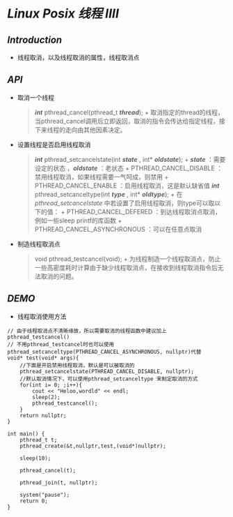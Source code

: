 # **_Linux Posix 线程 IIII_**
## _**Introduction**_
+ 线程取消，以及线程取消的属性，线程取消点
## **_API_**
+ 取消一个线程
	>**_int_** pthread_cancel(pthread_t **_thread_**);
        + 取消指定的thread的线程，当pthread_cancel调用后立即返回，取消的指令会传达给指定线程，接下来线程的走向由其他因素决定。    
+ 设置线程是否启用线程取消
    >**_int_** pthread_setcancelstate(int **_state_** , int* **_oldstate_**);
        + **_state_** ：需要设定的状态 ，**_oldstate_** ：老状态
        + PTHREAD_CANCEL_DISABLE ：禁用线程取消，如果线程需要一气呵成，则禁用
        + PTHREAD_CANCEL_ENABLE ：启用线程取消，这是默认缺省值
    >**_int_** pthread_setcanceltype(int **_type_** , int* **_oldtype_**);
        + 在 _pthread_setcancelstate_ 中若设置了启用线程取消，则type可以取以下的值：
        + PTHREAD_CANCEL_DEFERED ：到达线程取消点取消，例如一些sleep printf的库函数
        + PTHREAD_CANCEL_ASYNCHRONOUS ：可以在任意点取消    
+ 制造线程取消点
    > void pthread_testcancel(void);
        + 为线程制造一个线程取消点，防止一些高密度耗时计算由于缺少线程取消点，在接收到线程取消指令后无法取消的问题。

## **_DEMO_**
+ 线程取消使用方法
```
// 由于线程取消点不清晰缘故，所以需要取消的线程函数中建议加上pthread_testcancel()
// 不用pthread_testcancel时也可以使用pthread_setcanceltype(PTHREAD_CANCEL_ASYNCHRONOUS, nullptr)代替
void* test(void* args){
    //下面是开启禁用线程取消，默认是可以被取消的
    pthread_setcancelstate(PTHREAD_CANCEL_DISABLE, nullptr);
    //默认取消情况下，可以使用pthread_setcanceltype 来制定取消的方式
    for(int i= 0; ;i++){
        cout << "Heloo,wordld" << endl;
        sleep(2);
        pthread_testcancel();
    }
    return nullptr;
}

int main() {
    pthread_t t;
    pthread_create(&t,nullptr,test,(void*)nullptr);

    sleep(10);

    pthread_cancel(t);

    pthread_join(t, nullptr);

    system("pause");
    return 0;
}
```
